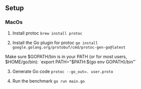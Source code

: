 ## Setup

### MacOs

1. Install protoc
   `brew install protoc`

2. Install the Go plugin for protoc
   `go install google.golang.org/protobuf/cmd/protoc-gen-go@latest`

Make sure $GOPATH/bin is in your PATH (or for most users, $HOME/go/bin):
`export PATH="$PATH:$(go env GOPATH)/bin"`

3. Generate Go code
   `protoc --go_out=. user.proto`

4. Run the benchmark
   `go run main.go`
